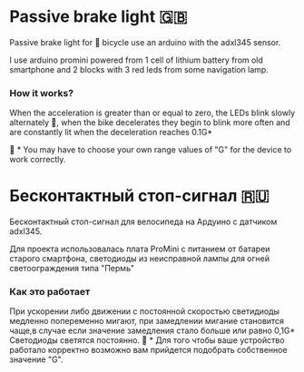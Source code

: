 # Passive brake light  :uk:

Passive brake light for :bicyclist: bicycle use an arduino with the adxl345 sensor.  

I use arduino promini powered from 1 cell of lithium battery from old smartphone and 2 blocks with 3 red leds from some navigation lamp.  

### How it works?
When the acceleration is greater than or equal to zero, the LEDs blink slowly alternately :rotating_light:, when the bike decelerates they begin to blink more often and are constantly lit when the deceleration reaches 0.1G*

:triangular_flag_on_post: \* You may have to choose your own range values of "G" for the device to work correctly.

# Бесконтактный стоп-сигнал :ru:  

Бесконтактный стоп-сигнал для велосипеда на Ардуино с датчиком adxl345.  

Для проекта использовалась плата ProMini с питанием от батареи старого смартфона, светодиоды из неисправной лампы для огней светоограждения типа "Пермь"

### Как это работает   
При ускорении либо движении с постоянной скоростью светидиоды медленно попеременно мигают, при замедлении мигание становится чаще,в случае если значение замедления стало больше или равно 0,1G* Светодиоды светятся постоянно. 
:triangular_flag_on_post: \* Для того чтобы ваше устройство работало корректно возможно вам прийдется подобрать собственное значение "G".

